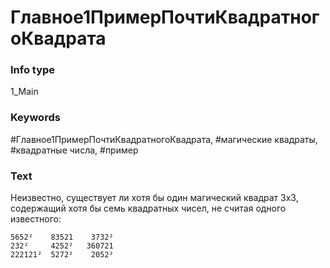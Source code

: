 # Главное1ПримерПочтиКвадратногоКвадрата
### Info type
1_Main
### Keywords
#Главное1ПримерПочтиКвадратногоКвадрата, #магические квадраты, #квадратные числа, #пример
### Text
Неизвестно, существует ли хотя бы один магический квадрат 3x3, содержащий хотя бы семь квадратных чисел, не считая одного известного:
```
5652²    83521    3732²
232²     4252²   360721
222121²  5272²    2052²
```